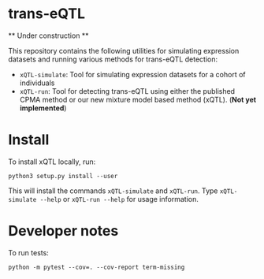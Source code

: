 # trans-eQTL

** Under construction **

This repository contains the following utilities for simulating expression datasets and running various methods for trans-eQTL detection:

* `xQTL-simulate`: Tool for simulating expression datasets for a cohort of individuals
* `xQTL-run`: Tool for detecting trans-eQTL using either the published CPMA method or our new mixture model based method (xQTL). (**Not yet implemented**)

# Install

To install xQTL locally, run:

```
python3 setup.py install --user
```

This will install the commands `xQTL-simulate` and `xQTL-run`. Type `xQTL-simulate --help` or `xQTL-run --help` for usage information.

# Developer notes

To run tests:

```
python -m pytest --cov=. --cov-report term-missing
```
